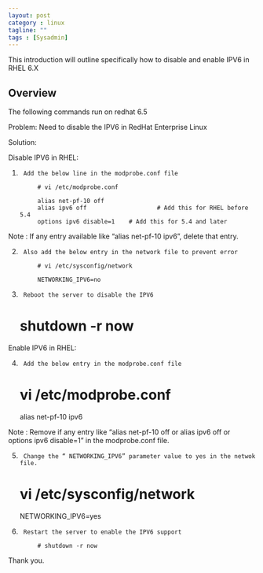 ```yaml
---
layout: post
category : linux
tagline: ""
tags : [Sysadmin]
---
```


This introduction will outline specifically  how to disable and enable IPV6 in RHEL 6.X

## Overview
The following commands run on redhat 6.5

Problem:
Need to disable the IPV6 in RedHat Enterprise Linux

Solution:

Disable IPV6 in RHEL:

1)      Add the below line in the modprobe.conf file

            # vi /etc/modprobe.conf

            alias net-pf-10 off
            alias ipv6 off                    # Add this for RHEL before 5.4
            options ipv6 disable=1    # Add this for 5.4 and later

Note : If any entry available like “alias net-pf-10 ipv6”, delete that entry.

2)      Also add the below entry in the network file to prevent error

            # vi /etc/sysconfig/network

            NETWORKING_IPV6=no

3)      Reboot the server to disable the IPV6

      # shutdown -r now

Enable IPV6 in RHEL:

4)      Add the below entry in the modprobe.conf file

      # vi /etc/modprobe.conf

      alias net-pf-10 ipv6

Note : Remove if any entry like “alias net-pf-10 off or alias ipv6 off or options ipv6 disable=1” in the modprobe.conf file.

5)      Change the “ NETWORKING_IPV6” parameter value to yes in the netwok file.

      # vi /etc/sysconfig/network

      NETWORKING_IPV6=yes

6)      Restart the server to enable the IPV6 support

            # shutdown -r now
Thank you.